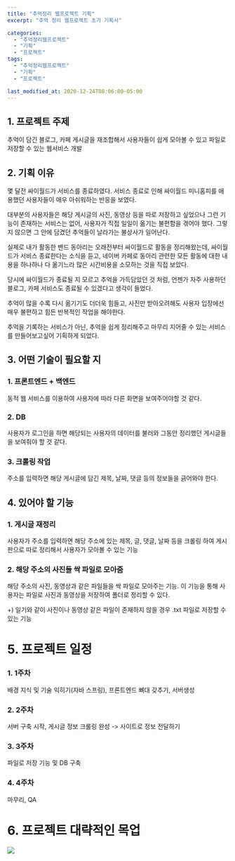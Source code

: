```yaml
---
title: "추억정리 웹프로젝트 기획"
excerpt: "추억 정리 웹프로젝트 초기 기획서"

categories:
  - "추억정리웹프로젝트"
  - "기획"
  - "프로젝트"
tags:
  - "추억정리웹프로젝트"
  - "기획"
  - "프로젝트"

last_modified_at: 2020-12-24T08:06:00-05:00
---
```


## 1. 프로젝트 주제

추억이 담긴 블로그, 카페 게시글을 재조합해서 사용자들이 쉽게 모아볼 수 있고 파일로 저장할 수 있는  웹서비스 개발







## 2. 기획 이유

몇 달전 싸이월드가 서비스를 종료하였다. 서비스 종료로 인해 싸이월드 미니홈피를 애용했던 사용자들이 매우 아쉬워하는 반응을 보였다.

대부분의 사용자들은 해당 게시글의 사진, 동영상 등을 따로 저장하고 싶었으나 그런 기능이 존재하는 서비스는 없어, 사용자가 직접 일일이 옮기는 불편함을 겪어야 했다. 그렇지 않으면 그 안에 담겼던 추억들이 날라가는 불상사가 일어난다.

실제로 내가 활동한 밴드 동아리는 오래전부터 싸이월드로 활동을 정리해왔는데, 싸이월드가 서비스 종료한다는 소식을 듣고, 네이버 카페로 동아리 관련한 모든 활동에 대한 내용을 하나하나 다 옮기느라 많은 시간비용을 소모하는 것을 직접 보았다.

당시에 싸이월드가 종료될 지 모르고 추억을 가득담았던 것 처럼, 언젠가 자주 사용하던 블로그, 카페 서비스도 종료될 수 있겠다고 생각이 들었다.

추억이 많을 수록 다시 옮기기도 더더욱 힘들고, 사진만 받아오려해도 사용자 입장에선 매우 불편하고 힘든 반복적인 작업을 해야한다.

추억을 기록하는 서비스가 아닌, 추억을 쉽게 정리해주고 마무리 지어줄 수 있는 서비스를 만들어보고싶어 기획하게 되었다.







## 3. 어떤 기술이 필요할 지

### 1. 프론트엔드 + 백엔드

동적 웹 서비스를 이용하여 사용자에 따라 다른 화면을 보여주어야할 것 같다. 

### 2. DB
사용자가 로그인을 하면 해당되는 사용자의 데이터를 불러와 그동안 정리했던 게시글들을 보여줘야 할 것 같다.

### 3. 크롤링 작업
주소를 입력하면 해당 게시글에 담긴 제목, 날짜, 댓글 등의 정보들을 긁어와야 한다.








## 4. 있어야 할 기능

### 1. 게시글 재정리

사용자가 주소를 입력하면 해당 주소에 있는 제목, 글, 댓글, 날짜 등을 크롤링 하여 게시판으로 따로 정리해서 사용자가 모아볼 수 있는 기능



### 2. 해당 주소의 사진들 싹 파일로 모아줌 

해당 주소의 사진, 동영상과 같은 파일들을 싹 파일로 모아주는 기능.
이 기능을 통해 사용자는 파일로 사진과 동영상을 저장하여 폴더로 정리할 수 있다.




+) 일기와 같이 사진이나 동영상 같은 파일이 존재하지 않을 경우 .txt 파일로 저장할 수 있는 기능







# 5. 프로젝트 일정

### 1. 1주차 

배경 지식 및 기술 익히기(자바 스프링), 프론트엔드 뼈대 갖추기, 서버생성


### 2. 2주차

서버 구축 시작, 게시글 정보 크롤링 완성 -> 사이트로 정보 전달하기


### 3. 3주차

파일로 저장 기능 및 DB 구축


### 4. 4주차 

마무리, QA







# 6. 프로젝트 대략적인 목업
![](https://hyelmy.github.io/assets/images/프로젝트계획-4.jpeg)
